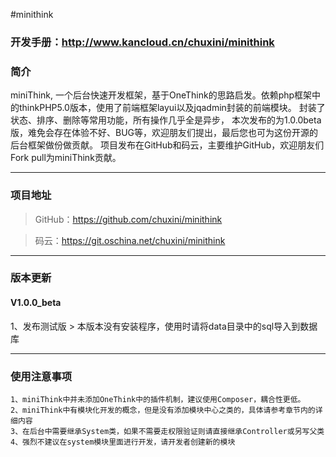 #minithink
### 开发手册：http://www.kancloud.cn/chuxini/minithink
### 简介
miniThink, 一个后台快速开发框架，基于OneThink的思路启发。依赖php框架中的thinkPHP5.0版本，使用了前端框架layui以及jqadmin封装的前端模块。 封装了状态、排序、删除等常用功能，所有操作几乎全是异步，
本次发布的为1.0.0beta版，难免会存在体验不好、BUG等，欢迎朋友们提出，最后您也可为这份开源的后台框架做份做贡献。
项目发布在GitHub和码云，主要维护GitHub，欢迎朋友们Fork pull为miniThink贡献。

* * * * *
### 项目地址
> GitHub：https://github.com/chuxini/minithink

> 码云：https://git.oschina.net/chuxini/minithink
* * * * *

### 版本更新

#### V1.0.0_beta
1、发布测试版
    > 本版本没有安装程序，使用时请将data目录中的sql导入到数据库

	
* * * * *
### 使用注意事项
    1、miniThink中并未添加OneThink中的插件机制，建议使用Composer，耦合性更低。
    2、miniThink中有模块化开发的概念，但是没有添加模块中心之类的，具体请参考章节内的详细内容
    3、在后台中需要继承System类，如果不需要走权限验证则请直接继承Controller或另写父类
    4、强烈不建议在system模块里面进行开发，请开发者创建新的模块
    
